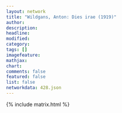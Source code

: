 ```yaml
---
layout: network
title: "Wildgans, Anton: Dies irae (1919)"
author:
description:
headline:
modified:
category:
tags: []
imagefeature: 
mathjax: 
chart: 
comments: false
featured: false
list: false
networkdata: 428.json
---
```

{% include matrix.html %}
